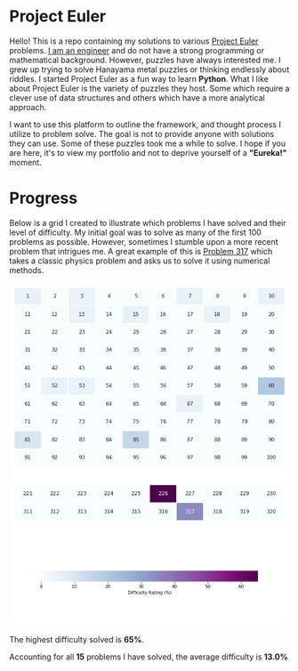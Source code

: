 # Project Euler

Hello! This is a repo containing my solutions to various [Project Euler](https://projecteuler.net/about) problems. [I am an engineer](https://www.linkedin.com/in/eduardo-ocampo) and do not have a strong programming or mathematical background. However, puzzles have always interested me. I grew up trying to solve Hanayama metal puzzles or thinking endlessly about riddles. I started Project Euler as a fun way to learn **Python**. What I like about Project Euler is the variety of puzzles they host. Some which require a clever use of data structures and others which have a more analytical approach. 

I want to use this platform to outline the framework, and thought process I utilize to problem solve. The goal is not to provide anyone with solutions they can use. Some of these puzzles took me a while to solve. I hope if you are here, it's to view my portfolio and not to deprive yourself of a **"Eureka!"** moment.

# Progress

Below is a grid I created to illustrate which problems I have solved and their level of difficulty. My initial goal was to solve as many of the first 100 problems as possible. However, sometimes I stumble upon a more recent problem that intrigues me. A great example of this is [Problem 317](Python/Problem_317) which takes a classic physics problem and asks us to solve it using numerical methods. 

![](progress_heatmap.png)

The highest difficulty solved is **65%**.

Accounting for all **15** problems I have solved, the average difficulty is **13.0%**
